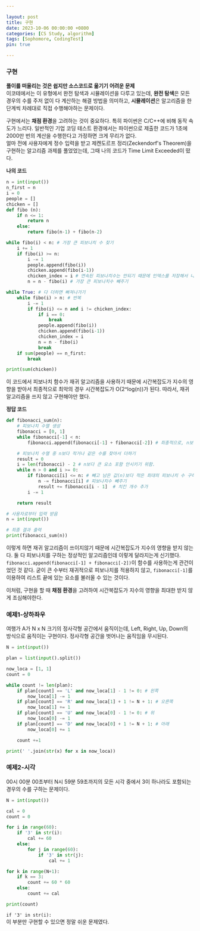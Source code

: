 ```yaml
---

layout: post
title: 구현
date: 2023-10-06 00:00:00 +0800
categories: [CS Study, algorithm]
tags: [Sophomore, CodingTest]
pin: true

---
```


### 구현

**풀이를 떠올리는 것은 쉽지만 소스코드로 옮기기 어려운 문제**  
이코테에서는 이 유형에서 완전 탐색과 시뮬레이션을 다루고 있는데, **완전 탐색**은 모든 경우의 수를 주저 없이 다 계산하는 해결 방법을 의미하고, **시뮬레이션**은 알고리즘을 한 단계씩 차례대로 직접 수행해야하는 문제이다.  

구현에서는 **채점 환경**을 고려하는 것이 중요하다. 특히 파이썬은 C/C++에 비해 동작 속도가 느리다. 일반적인 기업 코딩 테스트 환경에서는 파이썬으로 제출한 코드가 1초에 2000만 번의 계산을 수행한다고 가정하면 크게 무리가 없다.  
얼마 전에 사용자에게 정수 입력을 받고 제켄도르프 정리(Zeckendorf's Theorem)을 구현하는 알고리즘 과제를 풀었었는데, 그때 나의 코드가 Time Limit Exceeded이 떴다.  
  
**나의 코드**
```python
n = int(input())
n_first = n
i = 0
people = []
chicken = []
def fibo (n):
    if n <= 1:
        return n
    else:
        return fibo(n-1) + fibo(n-2)

while fibo(i) < n: # 가장 큰 피보나치 수 찾기
    i += 1
    if fibo(i) >= n:
        i -= 1
        people.append(fibo(i))
        chicken.append(fibo(i-1))
        chicken_index = i # 연속된 피보나치수는 안되기 때문에 인덱스를 저장해서 나중에 비교
        n = n - fibo(i) # 가장 큰 피보나치수 빼주기

while True: # 다 더하면 빠져나가기
    while fibo(i) > n: # 반복
        i -= 1
        if fibo(i) <= n and i != chicken_index:
            if i == 0:
                break
            people.append(fibo(i))
            chicken.append(fibo(i-1))
            chicken_index = i
            n = n - fibo(i)
            break
    if sum(people) == n_first:
        break

print(sum(chicken))
```  
이 코드에서 피보나치 함수가 재귀 알고리즘을 사용하기 때문에 시간복잡도가 지수의 영향을 받아서 최종적으로 최악의 경우 시간복잡도가 O(2^log(n))가 된다. 따라서, 재귀 알고리즘을 쓰지 않고 구현해야만 했다.  
  
**정답 코드**
```python
def fibonacci_sum(n):
    # 피보나치 수열 생성
    fibonacci = [0, 1]
    while fibonacci[-1] < n:
        fibonacci.append(fibonacci[-1] + fibonacci[-2]) # 최종적으로, n보다 큰 요소가 마지막에 들어감.

    # 피보나치 수열 중 n보다 작거나 같은 수를 찾아서 더하기
    result = 0
    i = len(fibonacci) - 2 # n보다 큰 요소 포함 안시키기 위함.
    while n > 0 and i >= 0:
        if fibonacci[i] <= n: # 빼고 남은 값(n)보다 작은 최대의 피보나치 수 구하기
            n -= fibonacci[i] # 피보나치수 빼주기
            result += fibonacci[i - 1]  # 치킨 개수 추가
        i -= 1

    return result

# 사용자로부터 입력 받음
n = int(input())

# 최종 결과 출력
print(fibonacci_sum(n))
```  
이렇게 하면 재귀 알고리즘이 쓰이지않기 때문에 시간복잡도가 지수의 영향을 받지 않는다. 둘 다 피보나치를 구하는 정상적인 알고리즘인데 이렇게 달라지는게 신기했다. `fibonacci.append(fibonacci[-1] + fibonacci[-2])`이 함수를 사용하는게 관건이었던 것 같다. 굳이 큰 수부터 재귀적으로 피보나치를 적용하지 않고, `fibonacci[-1]`를 이용하여 리스트 끝에 있는 요소를 불러올 수 있는 것이다.  
  
이처럼, 구현을 할 때 **채점 환경**을 고려하여 시간복잡도가 지수의 영향을 최대한 받지 않게 조심해야한다.  

### 예제1-상하좌우  

여행가 A가 N x N 크기의 정사각형 공간에서 움직이는데, Left, Right, Up, Down의 방식으로 움직이는 구현이다. 정사각형 공간을 벗어나는 움직임을 무시된다.  

```python
N = int(input())

plan = list(input().split())

now_loca = [1, 1]
count = 0

while count != len(plan):
    if plan[count] == 'L' and now_loca[1] - 1 != 0: # 왼쪽
        now_loca[1] -= 1
    if plan[count] == 'R' and now_loca[1] + 1 != N + 1: # 오른쪽
        now_loca[1] += 1
    if plan[count] == 'U' and now_loca[0] - 1 != 0: # 위
        now_loca[0] -= 1
    if plan[count] == 'D' and now_loca[0] + 1 != N + 1: # 아래
        now_loca[0] += 1

    count +=1

print(' '.join(str(x) for x in now_loca))
```  
  

### 예제2-시각  
00시 00분 00초부터 N시 59분 59초까지의 모든 시각 중에서 3이 하나라도 포함되는 경우의 수를 구하는 문제이다.  
```python
N = int(input())

cal = 0
count = 0

for i in range(60):
    if '3' in str(i):
        cal += 60
    else:
        for j in range(60):
            if '3' in str(j):
                cal += 1

for k in range(N+1):
    if k == 3:
        count += 60 * 60
    else:
        count += cal

print(count)
```  

`if '3' in str(i):`  
이 부분만 구현할 수 있으면 정말 쉬운 문제였다.  

